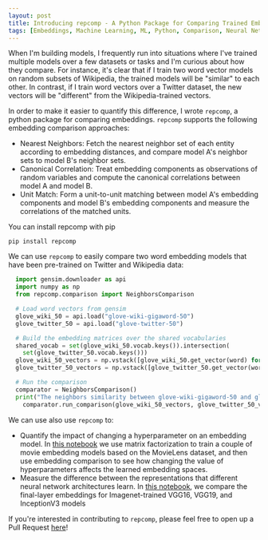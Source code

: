 ```yaml
---
layout: post
title: Introducing repcomp - A Python Package for Comparing Trained Embedding Models
tags: [Embeddings, Machine Learning, ML, Python, Comparison, Neural Network, Word Vector]
---
```

<script> 
  (function(i,s,o,g,r,a,m){i['GoogleAnalyticsObject']=r;i[r]=i[r]||function(){
  (i[r].q=i[r].q||[]).push(arguments)},i[r].l=1*new Date();a=s.createElement(o),
  m=s.getElementsByTagName(o)[0];a.async=1;a.src=g;m.parentNode.insertBefore(a,m)
  })(window,document,'script','https://www.google-analytics.com/analytics.js','ga');

  ga('create', 'UA-82391879-1', 'auto');
  ga('send', 'pageview');

</script>


When I'm building models, I frequently run into situations where I've trained multiple models over a few datasets or tasks and I'm curious about how they compare. For instance, it's clear that if I train two word vector models on random subsets of Wikipedia, the trained models will be "similar" to each other. In contrast, if I train word vectors over a Twitter dataset, the new vectors will be "different" from the Wikipedia-trained vectors.

In order to make it easier to quantify this difference, I wrote `repcomp`, a python package for comparing embeddings. `repcomp` supports the following embedding comparison approaches:

* Nearest Neighbors: Fetch the nearest neighbor set of each entity according to embedding distances, and compare model A's neighbor sets to model B's neighbor sets.
* Canonical Correlation: Treat embedding components as observations of random variables and compute the canonical correlations between model A and model B. 
* Unit Match: Form a unit-to-unit matching between model A's embedding components and model B's embedding components and measure the correlations of the matched units.

You can install repcomp with pip 

```
pip install repcomp
```

We can use `repcomp` to easily compare two word embedding models that have been pre-trained on Twitter and Wikipedia data:

```python
  import gensim.downloader as api
  import numpy as np
  from repcomp.comparison import NeighborsComparison

  # Load word vectors from gensim
  glove_wiki_50 = api.load("glove-wiki-gigaword-50")
  glove_twitter_50 = api.load("glove-twitter-50")

  # Build the embedding matrices over the shared vocabularies
  shared_vocab = set(glove_wiki_50.vocab.keys()).intersection(
    set(glove_twitter_50.vocab.keys()))
  glove_wiki_50_vectors = np.vstack([glove_wiki_50.get_vector(word) for word in shared_vocab])
  glove_twitter_50_vectors = np.vstack([glove_twitter_50.get_vector(word) for word in shared_vocab])

  # Run the comparison
  comparator = NeighborsComparison()
  print("The neighbors similarity between glove-wiki-gigaword-50 and glove-twitter-50 is {}".format(
    comparator.run_comparison(glove_wiki_50_vectors, glove_twitter_50_vectors)["similarity"]))
```

We can use also use `repcomp` to:
* Quantify the impact of changing a hyperparameter on an embedding model. In [this notebook](https://github.com/dshieble/RepresentationComparison/tree/master/experiments/Movie_Embedding_Experiment) we use matrix factorization to train a couple of movie embedding models based on the MovieLens dataset, and then use embedding comparison to see how changing the value of hyperparameters affects the learned embedding spaces.
* Measure the difference between the representations that different neural network architectures learn. In [this notebook](https://github.com/dshieble/RepresentationComparison/tree/master/experiments/CNN_Embedding_Experiment), we compare the final-layer embeddings for Imagenet-trained VGG16, VGG19, and InceptionV3 models

If you're interested in contributing to `repcomp`, please feel free to open up a Pull Request [here](https://github.com/dshieble/RepresentationComparison)!

